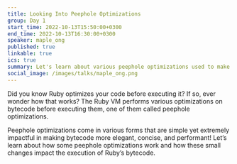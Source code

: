 ```yaml
---
title: Looking Into Peephole Optimizations
group: Day 1
start_time: 2022-10-13T15:50:00+0300
end_time: 2022-10-13T16:30:00+0300
speaker: maple_ong
published: true
linkable: true
ics: true
summary: Let's learn about various peephole optimizations used to make bytecode generated by the Ruby compiler more performant. Do these small changes make any impact on the final runtime? Let's find out - experience reading bytecode is not needed!
social_image: /images/talks/maple_ong.png
---
```


Did you know Ruby optimizes your code before executing it? If so, ever wonder how that works? The Ruby VM performs various optimizations on bytecode before executing them, one of them called peephole optimizations.

Peephole optimizations come in various forms that are simple yet extremely impactful in making bytecode more elegant, concise, and performant! Let’s learn about how some peephole optimizations work and how these small changes impact the execution of Ruby’s bytecode.
